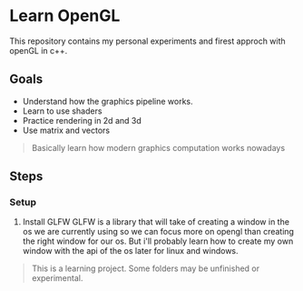 # Learn OpenGL
This repository contains my personal experiments and firest approch with openGL in c++.

## Goals

- Understand how the graphics pipeline works.
- Learn to use shaders
- Practice rendering in 2d and 3d
- Use matrix and vectors
> Basically learn how modern graphics computation works nowadays

## Steps
### Setup
1. Install GLFW
   GLFW is a library that will take of creating a window in the os we are currently using so we can focus more on opengl than creating the right window for our os.
   But i'll probably learn how to create my own window with the api of the os later for linux and windows.

> This is a learning project. Some folders may be unfinished or experimental.
